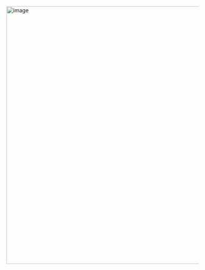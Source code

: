 <img width="1361" height="675" alt="image" src="https://github.com/user-attachments/assets/72cf61fe-e152-48a3-8bb6-d0cce53d595e" />
